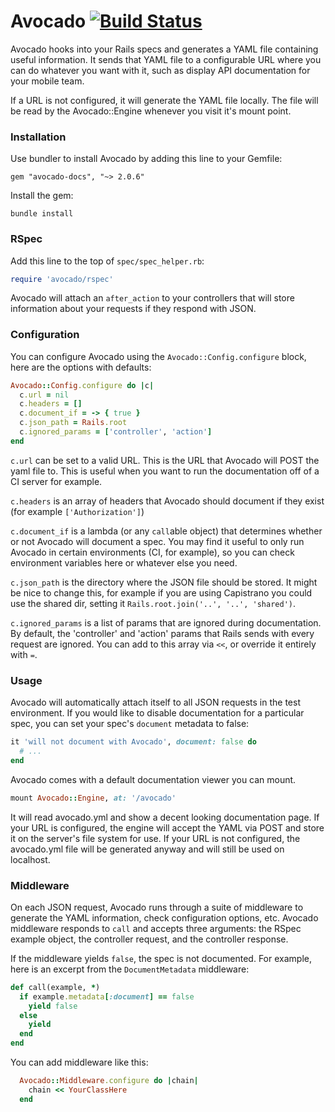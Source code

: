 Avocado [![Build Status](https://travis-ci.org/metova/avocado.svg?branch=master)](https://travis-ci.org/metova/avocado)
=======

Avocado hooks into your Rails specs and generates a YAML file containing useful information. It sends
that YAML file to a configurable URL where you can do whatever you want with it, such as display API
documentation for your mobile team.

If a URL is not configured, it will generate the YAML file locally. The file will be read by the
Avocado::Engine whenever you visit it's mount point.

### Installation

Use bundler to install Avocado by adding this line to your Gemfile:
```
gem "avocado-docs", "~> 2.0.6"
```

Install the gem:
```
bundle install
```

### RSpec

Add this line to the top of `spec/spec_helper.rb`:

```ruby
require 'avocado/rspec'
```

Avocado will attach an `after_action` to your controllers that will store information about your requests
if they respond with JSON.

### Configuration

You can configure Avocado using the `Avocado::Config.configure` block, here are the options with defaults:

```ruby
Avocado::Config.configure do |c|
  c.url = nil
  c.headers = []
  c.document_if = -> { true }
  c.json_path = Rails.root
  c.ignored_params = ['controller', 'action']
end
```

`c.url` can be set to a valid URL. This is the URL that Avocado will POST the yaml file to. This is useful when you
want to run the documentation off of a CI server for example.

`c.headers` is an array of headers that Avocado should document if they exist (for example `['Authorization']`)

`c.document_if` is a lambda (or any `call`able object) that determines whether or not Avocado will
document a spec. You may find it useful to only run Avocado in certain environments (CI, for example), so you can check environment variables here or whatever else you need.

`c.json_path` is the directory where the JSON file should be stored. It might be nice to change this, for example
if you are using Capistrano you could use the shared dir, setting it `Rails.root.join('..', '..', 'shared')`.

`c.ignored_params` is a list of params that are ignored during documentation. By default, the 'controller' and 'action' params that
Rails sends with every request are ignored. You can add to this array via `<<`, or override it entirely with `=`.

### Usage

Avocado will automatically attach itself to all JSON requests in the test environment. If you would like
to disable documentation for a particular spec, you can set your spec's `document` metadata to false:

```ruby
it 'will not document with Avocado', document: false do
  # ...
end
```

Avocado comes with a default documentation viewer you can mount.

```ruby
mount Avocado::Engine, at: '/avocado'
```

It will read avocado.yml and show a decent looking documentation page. If your URL is configured, the engine will
accept the YAML via POST and store it on the server's file system for use. If your URL is not configured, the avocado.yml
file will be generated anyway and will still be used on localhost.

### Middleware

On each JSON request, Avocado runs through a suite of middleware to generate the YAML information, check
configuration options, etc. Avocado middleware responds to `call` and accepts three arguments: the RSpec
example object, the controller request, and the controller response.

If the middleware yields `false`, the spec is not documented. For example, here is an excerpt from the
`DocumentMetadata` middleware:

```ruby
def call(example, *)
  if example.metadata[:document] == false
    yield false
  else
    yield
  end
end
```

You can add middleware like this:

```ruby
  Avocado::Middleware.configure do |chain|
    chain << YourClassHere
  end
```
